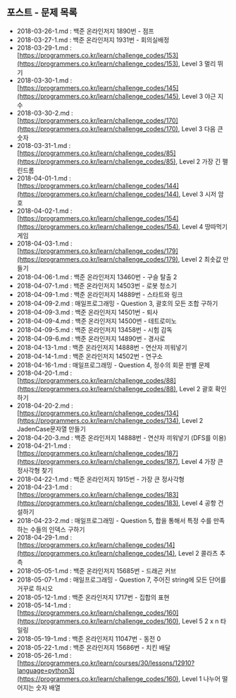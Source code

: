 ## 포스트 - 문제 목록

- 2018-03-26-1.md : 백준 온라인저지 1890번 - 점프
- 2018-03-27-1.md : 백준 온라인저지 1931번 - 회의실배정
- 2018-03-29-1.md : [https://programmers.co.kr/learn/challenge_codes/153](https://programmers.co.kr/learn/challenge_codes/153), Level 3 멀리 뛰기
- 2018-03-30-1.md : [https://programmers.co.kr/learn/challenge_codes/145](https://programmers.co.kr/learn/challenge_codes/145), Level 3 야근 지수
- 2018-03-30-2.md : [https://programmers.co.kr/learn/challenge_codes/170](https://programmers.co.kr/learn/challenge_codes/170), Level 3 다음 큰 숫자
- 2018-03-31-1.md : [https://programmers.co.kr/learn/challenge_codes/85](https://programmers.co.kr/learn/challenge_codes/85), Level 2 가장 긴 팰린드롬
- 2018-04-01-1.md : [https://programmers.co.kr/learn/challenge_codes/144](https://programmers.co.kr/learn/challenge_codes/144), Level 3 시저 암호
- 2018-04-02-1.md : [https://programmers.co.kr/learn/challenge_codes/154](https://programmers.co.kr/learn/challenge_codes/154), Level 4 땅따먹기 게임
- 2018-04-03-1.md : [https://programmers.co.kr/learn/challenge_codes/179](https://programmers.co.kr/learn/challenge_codes/179), Level 2 최솟값 만들기
- 2018-04-06-1.md : 백준 온라인저지 13460번 - 구슬 탈출 2
- 2018-04-07-1.md : 백준 온라인저지 14503번 - 로봇 청소기
- 2018-04-09-1.md : 백준 온라인저지 14889번 - 스타트와 링크
- 2018-04-09-2.md : 매일프로그래밍 - Question 3, 괄호의 모든 조합 구하기
- 2018-04-09-3.md : 백준 온라인저지 14501번 - 퇴사
- 2018-04-09-4.md : 백준 온라인저지 14500번 - 테트로미노
- 2018-04-09-5.md : 백준 온라인저지 13458번 - 시험 감독
- 2018-04-09-6.md : 백준 온라인저지 14890번 - 경사로
- 2018-04-13-1.md : 백준 온라인저지 14888번 - 연산자 끼워넣기
- 2018-04-14-1.md : 백준 온라인저지 14502번 - 연구소
- 2018-04-16-1.md : 매일프로그래밍 - Question 4, 정수의 회문 판별 문제
- 2018-04-20-1.md : [https://programmers.co.kr/learn/challenge_codes/88](https://programmers.co.kr/learn/challenge_codes/88), Level 2 괄호 확인하기
- 2018-04-20-2.md : [https://programmers.co.kr/learn/challenge_codes/134](https://programmers.co.kr/learn/challenge_codes/134), Level 2 JadenCase문자열 만들기
- 2018-04-20-3.md : 백준 온라인저지 14888번 - 연산자 끼워넣기 (DFS를 이용)
- 2018-04-21-1.md : [https://programmers.co.kr/learn/challenge_codes/187](https://programmers.co.kr/learn/challenge_codes/187), Level 4 가장 큰 정사각형 찾기
- 2018-04-22-1.md : 백준 온라인저지 1915번 - 가장 큰 정사각형
- 2018-04-23-1.md : [https://programmers.co.kr/learn/challenge_codes/183](https://programmers.co.kr/learn/challenge_codes/183), Level 4 공항 건설하기
- 2018-04-23-2.md : 매일프로그래밍 - Question 5, 합을 통해서 특정 수를 만족하는 수들의 인덱스 구하기
- 2018-04-29-1.md : [https://programmers.co.kr/learn/challenge_codes/14](https://programmers.co.kr/learn/challenge_codes/14), Level 2 콜라츠 추측
- 2018-05-05-1.md : 백준 온라인저지 15685번 - 드래곤 커브
- 2018-05-07-1.md : 매일프로그래밍 - Question 7, 주어진 string에 모든 단어를 거꾸로 하시오
- 2018-05-12-1.md : 백준 온라인저지 1717번 - 집합의 표현
- 2018-05-14-1.md : [https://programmers.co.kr/learn/challenge_codes/160](https://programmers.co.kr/learn/challenge_codes/160), Level 5 2 x n 타일링
- 2018-05-19-1.md : 백준 온라인저지 11047번 - 동전 0
- 2018-05-22-1.md : 백준 온라인저지 15686번 - 치킨 배달
- 2018-05-26-1.md : [https://programmers.co.kr/learn/courses/30/lessons/12910?language=python3](https://programmers.co.kr/learn/challenge_codes/160), Level 1 나누어 떨어지는 숫자 배열
